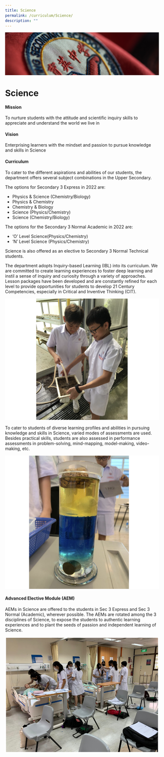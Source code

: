 ```yaml
---
title: Science
permalink: /curriculum/Science/
description: ""
---
```

![](/images/Curriculum.jpg)

Science
=======


#### Mission

To nurture students with the attitude and scientific inquiry skills to appreciate and understand the world we live in

  

#### Vision

Enterprising learners with the mindset and passion to pursue knowledge and skills in Science

  

#### Curriculum

  

To cater to the different aspirations and abilities of our students, the department offers several subject combinations in the Upper Secondary. 

  

The options for Secondary 3 Express in 2022 are:

*   Physics & Science (Chemistry/Biology) 
*   Physics & Chemistry
*   Chemistry & Biology
*   Science (Physics/Chemistry) 
*   Science (Chemistry/Biology) 

  

The options for the Secondary 3 Normal Academic in 2022 are:

*   ‘O’ Level Science(Physics/Chemistry) 
*   ‘N’ Level Science (Physics/Chemistry)  

  

Science is also offered as an elective to Secondary 3 Normal Technical students. 

  

The department adopts Inquiry-based Learning (IBL) into its curriculum. We are committed to create learning experiences to foster deep learning and instil a sense of inquiry and curiosity through a variety of approaches. Lesson packages have been developed and are constantly refined for each level to provide opportunities for students to develop 21 Century Competencies, especially in Critical and Inventive Thinking (CIT).

![](/images/Science1.png)

To cater to students of diverse learning profiles and abilities in pursuing knowledge and skills in Science, varied modes of assessments are used. Besides practical skills, students are also assessed in performance assessments in problem-solving, mind-mapping, model-making, video-making, etc.

![](/images/Science2.png)

#### Advanced Elective Module (AEM) 

AEMs in Science are offered to the students in Sec 3 Express and Sec 3 Normal (Academic), wherever possible. The AEMs are rotated among the 3 disciplines of Science, to expose the students to authentic learning experiences and to plant the seeds of passion and independent learning of Science.

![](/images/Science3.png)